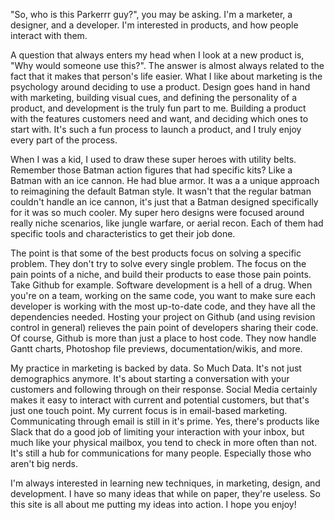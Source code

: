 "So, who is this Parkerrr guy?", you may be asking. I'm a marketer, a designer, and a developer. I'm interested in products, and how people interact with them. 

A question that always enters my head when I look at a new product is, "Why would someone use this?".  The answer is almost always related to the fact that it makes that person's life easier. What I like about marketing is the psychology around deciding to use a product. Design goes hand in hand with marketing, building visual cues, and defining the personality of a product, and development is the truly fun part to me. Building a product with the features customers need and want, and deciding which ones to start with. It's such a fun process to launch a product, and I  truly enjoy every part of the process.

When I was a kid, I used to draw these super heroes with utility belts. Remember those Batman action figures that had specific kits? Like a Batman with an ice cannon. He had blue armor. It was a a unique approach to reimagining the default Batman style. It wasn't that the regular batman couldn't handle an ice cannon, it's just that a Batman designed specifically for it was so much cooler. My super hero designs were focused around really niche scenarios, like jungle warfare, or aerial recon. Each of them had specific tools and characteristics to get their job done. 

The point is that some of the best products focus on solving a specific problem. They don't try to solve every single problem. The focus on the pain points of a niche, and build their products to ease those pain points. Take Github for example. Software development is a hell of a drug. When you're on a team, working on the same code, you want to make sure each developer is working with the most up-to-date code, and they have all the dependencies needed. Hosting your project on Github (and using revision control in general) relieves the pain point of developers sharing their code. Of course, Github is more than just a place to host code. They now handle Gantt charts, Photoshop file previews, documentation/wikis, and more. 

My practice in marketing is backed by data. So Much Data. It's not just demographics anymore. It's about starting a conversation with your customers and following through on their response. Social Media certainly makes it easy to interact with current and potential customers, but that's just one touch point. My current focus is in email-based marketing. Communicating through email is still in it's prime. Yes, there's products like Slack that do a good job of limiting your interaction with your inbox, but much like your physical mailbox, you tend to check in more often than not. It's still a hub for communications for many people. Especially those who aren't big nerds. 

I'm always interested in learning new techniques, in marketing, design, and development. I have so many ideas that while on paper, they're useless. So this site is all about me putting my ideas into action. I hope you enjoy!

